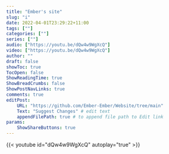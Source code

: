 ```yaml
---
title: "Ember's site"
slug: "i"
date: 2022-04-01T23:29:22+11:00
tags: [""]
categories: [""]
series: [""]
audio: ["https://youtu.be/dQw4w9WgXcQ"]
video: ["https://youtu.be/dQw4w9WgXcQ"]
author: ""
draft: false
showToc: true
TocOpen: false
ShowReadingTime: true
ShowBreadCrumbs: false
ShowPostNavLinks: true
comments: true
editPost:
    URL: "https://github.com/Ember-Ember/Website/tree/main"
    Text: "Suggest Changes" # edit text
    appendFilePath: true # to append file path to Edit link
params:
    ShowShareButtons: true
---
```

{{< youtube id="dQw4w9WgXcQ" autoplay="true" >}}
